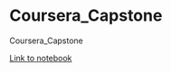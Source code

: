 # Coursera_Capstone
Coursera_Capstone

[Link to notebook](Coursera_Capstone/Coursera_Capstone.ipynb)
